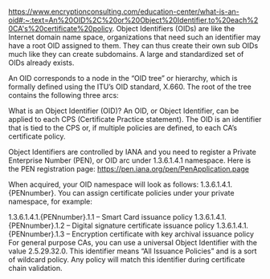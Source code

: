 https://www.encryptionconsulting.com/education-center/what-is-an-oid#:~:text=An%20OID%2C%20or%20Object%20Identifier,to%20each%20CA's%20certificate%20policy.
Object Identifiers (OIDs) are like the Internet domain name space, organizations that need such an identifier may have a root OID assigned to them. They can thus create their own sub OIDs much like they can create subdomains. A large and standardized set of OIDs already exists.

An OID corresponds to a node in the “OID tree” or hierarchy, which is formally defined using the ITU’s OID standard, X.660. The root of the tree contains the following three arcs:

What is an Object Identifier (OID)?
An OID, or Object Identifier, can be applied to each CPS (Certificate Practice statement). The OID is an identifier that is tied to the CPS or, if multiple policies are defined, to each CA’s certificate policy.

Object Identifiers are controlled by IANA and you need to register a Private Enterprise Number (PEN), or OID arc under 1.3.6.1.4.1 namespace. Here is the PEN registration page: https://pen.iana.org/pen/PenApplication.page

When acquired, your OID namespace will look as follows: 1.3.6.1.4.1.{PENnumber}. You can assign certificate policies under your private namespace, for example:

1.3.6.1.4.1.{PENnumber}.1.1 – Smart Card issuance policy
1.3.6.1.4.1.{PENnumber}.1.2 – Digital signature certificate issuance policy
1.3.6.1.4.1.{PENnumber}.1.3 – Encryption certificate with key archival issuance policy
For general purpose CAs, you can use a universal Object Identifier with the value 2.5.29.32.0. This identifier means “All Issuance Policies” and is a sort of wildcard policy. Any policy will match this identifier during certificate chain validation.

